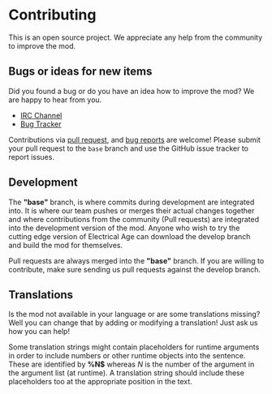 # Contributing

This is an open source project. We appreciate any help from the community to improve the mod.

## Bugs or ideas for new items

Did you found a bug or do you have an idea how to improve the mod? We are happy to hear from you.

- [IRC Channel](https://qchat.rizon.net/?channels=electricalage)
- [Bug Tracker](https://github.com/jrddunbr/ElectricalAge/issues)

Contributions via [pull request](https://github.com/jrddunbr/ElectricalAge/pulls),
and [bug reports](https://github.com/jrddunbr/ElectricalAge/issues) are welcome!
Please submit your pull request to the `base` branch and use the GitHub issue tracker to report issues.

## Development

The **"base"** branch, is where commits during development are integrated into. It is where our team pushes or merges
their actual changes together and where contributions from the community (Pull requests) are integrated into the
development version of the mod. Anyone who wish to try the cutting edge version of Electrical Age can download the
develop branch and build the mod for themselves.

Pull requests are always merged into the **"base"** branch. If you are willing to contribute, make sure sending us
pull requests against the develop branch.

## Translations

Is the mod not available in your language or are some translations missing?
Well you can change that by adding or modifying a translation! Just ask us how you can help!

Some translation strings might contain placeholders for runtime arguments in order to include numbers or other runtime
objects into the sentence. These are identified by **%N$** whereas *N* is the number of the argument in the argument
list (at runtime). A translation string should include these placeholders too at the appropriate position in the text.
